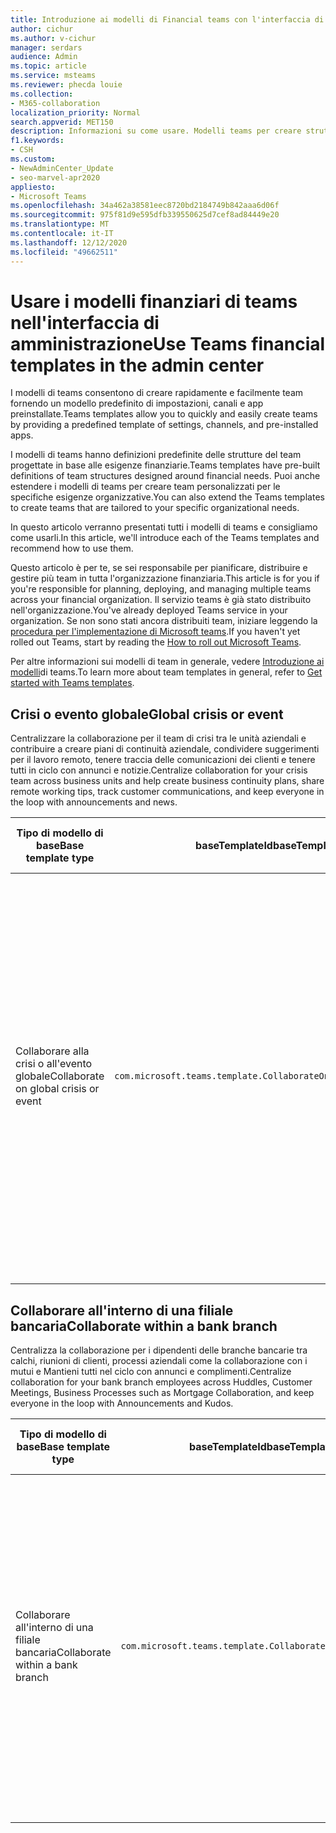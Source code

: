 ```yaml
---
title: Introduzione ai modelli di Financial teams con l'interfaccia di amministrazione
author: cichur
ms.author: v-cichur
manager: serdars
audience: Admin
ms.topic: article
ms.service: msteams
ms.reviewer: phecda louie
ms.collection:
- M365-collaboration
localization_priority: Normal
search.appverid: MET150
description: Informazioni su come usare. Modelli teams per creare strutture del team progettate per esigenze finanziarie fornendo impostazioni predefinite, canali e app preinstallate con l'interfaccia di amministrazione.
f1.keywords:
- CSH
ms.custom:
- NewAdminCenter_Update
- seo-marvel-apr2020
appliesto:
- Microsoft Teams
ms.openlocfilehash: 34a462a38581eec8720bd2184749b842aaa6d06f
ms.sourcegitcommit: 975f81d9e595dfb339550625d7cef8ad84449e20
ms.translationtype: MT
ms.contentlocale: it-IT
ms.lasthandoff: 12/12/2020
ms.locfileid: "49662511"
---
```

# <a name="use-teams-financial-templates-in-the-admin-center"></a><span data-ttu-id="c0eff-104">Usare i modelli finanziari di teams nell'interfaccia di amministrazione</span><span class="sxs-lookup"><span data-stu-id="c0eff-104">Use Teams financial templates in the admin center</span></span>

<span data-ttu-id="c0eff-105">I modelli di teams consentono di creare rapidamente e facilmente team fornendo un modello predefinito di impostazioni, canali e app preinstallate.</span><span class="sxs-lookup"><span data-stu-id="c0eff-105">Teams templates allow you to quickly and easily create teams by providing a predefined template of settings, channels, and pre-installed apps.</span></span>

<span data-ttu-id="c0eff-106">I modelli di teams hanno definizioni predefinite delle strutture del team progettate in base alle esigenze finanziarie.</span><span class="sxs-lookup"><span data-stu-id="c0eff-106">Teams templates have pre-built definitions of team structures designed around financial needs.</span></span> <span data-ttu-id="c0eff-107">Puoi anche estendere i modelli di teams per creare team personalizzati per le specifiche esigenze organizzative.</span><span class="sxs-lookup"><span data-stu-id="c0eff-107">You can also extend the Teams templates to create teams that are tailored to your specific organizational needs.</span></span>

<span data-ttu-id="c0eff-108">In questo articolo verranno presentati tutti i modelli di teams e consigliamo come usarli.</span><span class="sxs-lookup"><span data-stu-id="c0eff-108">In this article, we'll introduce each of the Teams templates and recommend how to use them.</span></span>

<span data-ttu-id="c0eff-109">Questo articolo è per te, se sei responsabile per pianificare, distribuire e gestire più team in tutta l'organizzazione finanziaria.</span><span class="sxs-lookup"><span data-stu-id="c0eff-109">This article is for you if you're responsible for planning, deploying, and managing multiple teams across your financial organization.</span></span> <span data-ttu-id="c0eff-110">Il servizio teams è già stato distribuito nell'organizzazione.</span><span class="sxs-lookup"><span data-stu-id="c0eff-110">You've already deployed Teams service in your organization.</span></span> <span data-ttu-id="c0eff-111">Se non sono stati ancora distribuiti team, iniziare leggendo la [procedura per l'implementazione di Microsoft teams](How-to-roll-out-teams.md).</span><span class="sxs-lookup"><span data-stu-id="c0eff-111">If you haven't yet rolled out Teams, start by reading the [How to roll out Microsoft Teams](How-to-roll-out-teams.md).</span></span>

<span data-ttu-id="c0eff-112">Per altre informazioni sui modelli di team in generale, vedere [Introduzione ai modelli](get-started-with-teams-templates-in-the-admin-console.md)di teams.</span><span class="sxs-lookup"><span data-stu-id="c0eff-112">To learn more about team templates in general, refer to [Get started with Teams templates](get-started-with-teams-templates-in-the-admin-console.md).</span></span>

## <a name="global-crisis-or-event"></a><span data-ttu-id="c0eff-113">Crisi o evento globale</span><span class="sxs-lookup"><span data-stu-id="c0eff-113">Global crisis or event</span></span>

<span data-ttu-id="c0eff-114">Centralizzare la collaborazione per il team di crisi tra le unità aziendali e contribuire a creare piani di continuità aziendale, condividere suggerimenti per il lavoro remoto, tenere traccia delle comunicazioni dei clienti e tenere tutti in ciclo con annunci e notizie.</span><span class="sxs-lookup"><span data-stu-id="c0eff-114">Centralize collaboration for your crisis team across business units and help create business continuity plans, share remote working tips, track customer communications, and keep everyone in the loop with announcements and news.</span></span>

| <span data-ttu-id="c0eff-115">Tipo di modello di base</span><span class="sxs-lookup"><span data-stu-id="c0eff-115">Base template type</span></span>|<span data-ttu-id="c0eff-116">baseTemplateId</span><span class="sxs-lookup"><span data-stu-id="c0eff-116">baseTemplateId</span></span> | <span data-ttu-id="c0eff-117">Proprietà disponibili con questo modello di base</span><span class="sxs-lookup"><span data-stu-id="c0eff-117">Properties that come with this base template</span></span> |
| ------------------|-- |----------------------------------------------------- |
| <span data-ttu-id="c0eff-118">Collaborare alla crisi o all'evento globale</span><span class="sxs-lookup"><span data-stu-id="c0eff-118">Collaborate on global crisis or event</span></span>|`com.microsoft.teams.template.CollaborateOnAGlobalCrisisOrEvent` |<span data-ttu-id="c0eff-119">Canali</span><span class="sxs-lookup"><span data-stu-id="c0eff-119">Channels:</span></span> <ul><li><span data-ttu-id="c0eff-120">Generale</span><span class="sxs-lookup"><span data-stu-id="c0eff-120">General</span></span><li><span data-ttu-id="c0eff-121">Annunci</span><span class="sxs-lookup"><span data-stu-id="c0eff-121">Announcements</span></span></li><li><span data-ttu-id="c0eff-122">Notizie dal mondo</span><span class="sxs-lookup"><span data-stu-id="c0eff-122">World news</span></span></li><li><span data-ttu-id="c0eff-123">Continuità aziendale</span><span class="sxs-lookup"><span data-stu-id="c0eff-123">Business continuity</span></span></li><li><span data-ttu-id="c0eff-124">Funzionamento remoto</span><span class="sxs-lookup"><span data-stu-id="c0eff-124">Remote working</span></span></li><li><span data-ttu-id="c0eff-125">Comunicazioni interne</span><span class="sxs-lookup"><span data-stu-id="c0eff-125">Internal comms</span></span></li><li><span data-ttu-id="c0eff-126">Comunicazioni esterne</span><span class="sxs-lookup"><span data-stu-id="c0eff-126">External comms</span></span></li><li><span data-ttu-id="c0eff-127">Richiesta di approvazione</span><span class="sxs-lookup"><span data-stu-id="c0eff-127">Approvals request</span></span></li><li><span data-ttu-id="c0eff-128">Reclami dei clienti</span><span class="sxs-lookup"><span data-stu-id="c0eff-128">Customer complaints</span></span></li><li><span data-ttu-id="c0eff-129">Complimenti</span><span class="sxs-lookup"><span data-stu-id="c0eff-129">Kudos</span></span></li><li><span data-ttu-id="c0eff-130">Aggiornamento esecutivo</span><span class="sxs-lookup"><span data-stu-id="c0eff-130">Executive update</span></span></li></ul><span data-ttu-id="c0eff-131">Applicazioni</span><span class="sxs-lookup"><span data-stu-id="c0eff-131">Apps:</span></span> <ul><li><span data-ttu-id="c0eff-132">Lode</span><span class="sxs-lookup"><span data-stu-id="c0eff-132">Praise</span></span></li><li><span data-ttu-id="c0eff-133">Wiki</span><span class="sxs-lookup"><span data-stu-id="c0eff-133">Wiki</span></span></li><li><span data-ttu-id="c0eff-134">Sito Web</span><span class="sxs-lookup"><span data-stu-id="c0eff-134">Website</span></span></li><li><span data-ttu-id="c0eff-135">Programmazione</span><span class="sxs-lookup"><span data-stu-id="c0eff-135">Planner</span></span></li></ul>|
||||

## <a name="collaborate-within-a-bank-branch"></a><span data-ttu-id="c0eff-136">Collaborare all'interno di una filiale bancaria</span><span class="sxs-lookup"><span data-stu-id="c0eff-136">Collaborate within a bank branch</span></span>

<span data-ttu-id="c0eff-137">Centralizza la collaborazione per i dipendenti delle branche bancarie tra calchi, riunioni di clienti, processi aziendali come la collaborazione con i mutui e Mantieni tutti nel ciclo con annunci e complimenti.</span><span class="sxs-lookup"><span data-stu-id="c0eff-137">Centralize collaboration for your bank branch employees across Huddles, Customer Meetings, Business Processes such as Mortgage Collaboration, and keep everyone in the loop with Announcements and Kudos.</span></span>

| <span data-ttu-id="c0eff-138">Tipo di modello di base</span><span class="sxs-lookup"><span data-stu-id="c0eff-138">Base template type</span></span> |<span data-ttu-id="c0eff-139">baseTemplateId</span><span class="sxs-lookup"><span data-stu-id="c0eff-139">baseTemplateId</span></span>| <span data-ttu-id="c0eff-140">Proprietà disponibili con questo modello di base</span><span class="sxs-lookup"><span data-stu-id="c0eff-140">Properties that come with this base template</span></span> |
| ------------------ |--|----------------------------------------------------- |
|<span data-ttu-id="c0eff-141">Collaborare all'interno di una filiale bancaria</span><span class="sxs-lookup"><span data-stu-id="c0eff-141">Collaborate within a bank branch</span></span>|`com.microsoft.teams.template.CollaborateWithinABankBranch` |<span data-ttu-id="c0eff-142">Canali</span><span class="sxs-lookup"><span data-stu-id="c0eff-142">Channels:</span></span> <ul><li><span data-ttu-id="c0eff-143">Generale</span><span class="sxs-lookup"><span data-stu-id="c0eff-143">General</span></span><li><span data-ttu-id="c0eff-144">Annunci</span><span class="sxs-lookup"><span data-stu-id="c0eff-144">Announcements</span></span></li><li><span data-ttu-id="c0eff-145">Huddles</span><span class="sxs-lookup"><span data-stu-id="c0eff-145">Huddles</span></span></li><li><span data-ttu-id="c0eff-146">Riunioni con i clienti</span><span class="sxs-lookup"><span data-stu-id="c0eff-146">Customer meetings</span></span></li><li><span data-ttu-id="c0eff-147">Richiesta di approvazione</span><span class="sxs-lookup"><span data-stu-id="c0eff-147">Approvals Request</span></span></li><li><span data-ttu-id="c0eff-148">Coaching</span><span class="sxs-lookup"><span data-stu-id="c0eff-148">Coaching</span></span></li><li><span data-ttu-id="c0eff-149">Sviluppo delle competenze</span><span class="sxs-lookup"><span data-stu-id="c0eff-149">Skills development</span></span></li><li><span data-ttu-id="c0eff-150">Elaborazione di prestiti</span><span class="sxs-lookup"><span data-stu-id="c0eff-150">Loan processing</span></span></li><li><span data-ttu-id="c0eff-151">Reclami dei clienti</span><span class="sxs-lookup"><span data-stu-id="c0eff-151">Customer complaints</span></span></li><li><span data-ttu-id="c0eff-152">Complimenti</span><span class="sxs-lookup"><span data-stu-id="c0eff-152">Kudos</span></span></li><li><span data-ttu-id="c0eff-153">Cose divertenti</span><span class="sxs-lookup"><span data-stu-id="c0eff-153">Fun stuff</span></span></li><li><span data-ttu-id="c0eff-154">Conformità</span><span class="sxs-lookup"><span data-stu-id="c0eff-154">Compliance</span></span></li></ul><span data-ttu-id="c0eff-155">Applicazioni</span><span class="sxs-lookup"><span data-stu-id="c0eff-155">Apps:</span></span><ul><li><span data-ttu-id="c0eff-156">Lode</span><span class="sxs-lookup"><span data-stu-id="c0eff-156">Praise</span></span></li></ul>|
||||

